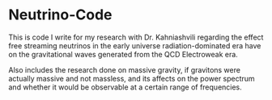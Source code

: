 # Neutrino-Code
This is code I write for my research with Dr. Kahniashvili regarding the effect free streaming neutrinos in the early universe radiation-dominated era have on the gravitational waves generated from the QCD Electroweak era.

Also includes the research done on massive gravity, if gravitons were actually massive and not massless, and its affects on the power spectrum and whether it would be observable at a certain range of frequencies. 
